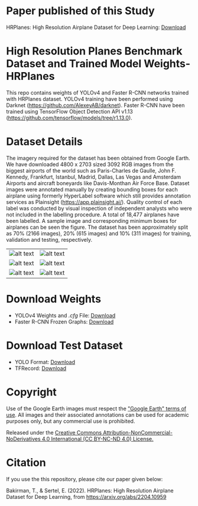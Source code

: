 # Paper published of this Study

HRPlanes: High Resolution Airplane Dataset for Deep Learning: [Download](https://arxiv.org/abs/2204.10959)

# High Resolution Planes Benchmark Dataset and Trained Model Weights-HRPlanes

This repo contains weights of YOLOv4 and Faster R-CNN networks trained with HRPlanes dataset. YOLOv4 training have been performed using Darknet (https://github.com/AlexeyAB/darknet). Faster R-CNN have been trained using TensorFlow Object Detection API v1.13 (https://github.com/tensorflow/models/tree/r1.13.0). 

# Dataset Details

The imagery required for the dataset has been obtained from Google Earth. We have downloaded 4800 x 2703 sized 3092 RGB images from the biggest airports of the world such as Paris-Charles de Gaulle, John F. Kennedy, Frankfurt, Istanbul, Madrid, Dallas, Las Vegas and Amsterdam Airports and aircraft boneyards like Davis-Monthan Air Force Base.
Dataset images were annotated manually by creating bounding boxes for each airplane using formerly HyperLabel software which still provides annotation services as Plainsight (https://app.plainsight.ai/). Quality control of each label was conducted by visual inspection of independent analysts who were not included in the labelling procedure. A total of 18,477 airplanes have been labelled. A sample image and corresponding minimum boxes for airplanes can be seen the figure.
The dataset has been approximately split as 70% (2166 images), 20% (615 images) and 10% (311 images) for training, validation and testing, respectively.

|  |  |
| --- | --- |
| ![alt text](https://github.com/TolgaBkm/HRPlanes/blob/main/Sample%20Images/Sample%20Image.png) | ![alt text](https://github.com/TolgaBkm/HRPlanes/blob/main/Sample%20Images/Sample%20Image%202.jpg) |
| ![alt text](https://github.com/TolgaBkm/HRPlanes/blob/main/Sample%20Images/Sample%20Image%203.jpg)|  ![alt text](https://github.com/TolgaBkm/HRPlanes/blob/main/Sample%20Images/Sample%20Image%204.jpg) |
| ![alt text](https://github.com/TolgaBkm/HRPlanes/blob/main/Sample%20Images/Sample%20Image%205.jpg) | ![alt text](https://github.com/TolgaBkm/HRPlanes/blob/main/Sample%20Images/Sample%20Image%206.jpg) |

# Download Weights

- YOLOv4 Weights and *.cfg* File: [Download](https://drive.google.com/file/d/1r0AlQE10y21b8bm5pvoj_jtDfDp_-ees/view?usp=sharing)
- Faster R-CNN Frozen Graphs: [Download](https://drive.google.com/file/d/1L3ho4L7lxxBItVg43zLmnrywQiYrxgWm/view?usp=sharing)

# Download Test Dataset

- YOLO Format: [Download](https://drive.google.com/file/d/1UBhs64ximEDmBtbMecg-aMaGMBX4yt8m/view?usp=sharing)
- TFRecord: [Download](https://drive.google.com/file/d/12MU8_cHpjai46hMsIdPY_X9T-Z6fEbRo/view?usp=sharing)

# Copyright

Use of the Google Earth images must respect the ["Google Earth" terms of use](https://about.google/brand-resource-center/products-and-services/geo-guidelines/). All images and their associated annotations can be used for academic purposes only, but any commercial use is prohibited.

Released under the [Creative Commons Attribution-NonCommercial-NoDerivatives 4.0 International (CC BY-NC-ND 4.0) License.](https://creativecommons.org/licenses/by-nc-nd/4.0/)

# Citation

If you use the this repository, please cite our paper given below:

Bakirman, T., & Sertel, E. (2022). HRPlanes: High Resolution Airplane Dataset for Deep Learning, from https://arxiv.org/abs/2204.10959

